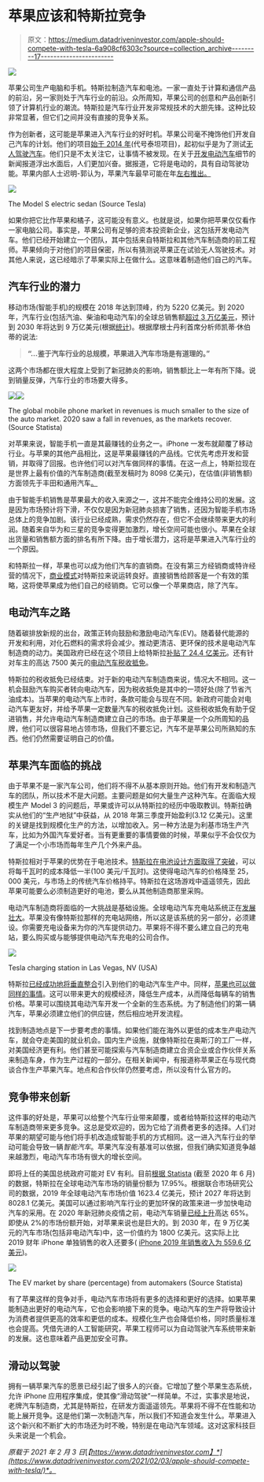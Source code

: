 # 苹果应该和特斯拉竞争

> 原文：<https://medium.datadriveninvestor.com/apple-should-compete-with-tesla-6a908cf6303c?source=collection_archive---------17----------------------->

![](img/68a1a3ee7caea6b96ad640e6d614dd7c.png)

苹果公司生产电脑和手机。特斯拉制造汽车和电池。一家一直处于计算和通信产品的前沿，另一家则处于汽车行业的前沿。众所周知，苹果公司的创意和产品创新引领了计算机行业的潮流。特斯拉是汽车行业开发非常规技术的大胆先锋。这种比较非常显著，但它们之间并没有直接的竞争关系。

作为创新者，这可能是苹果进入汽车行业的好时机。苹果公司毫不掩饰他们开发自己汽车的计划。他们的项目[始于 2014 年](https://en.wikipedia.org/wiki/Apple_electric_car_project)(代号泰坦项目)，起初似乎是为了测试[无人驾驶汽车](https://phys.org/news/2018-05-apple-self-driving-car-california-waymo.html)。他们只是不太关注它，让事情不被发现。在关于[开发电动汽车](https://asia.nikkei.com/Business/Automobiles/Apple-Car-expected-to-shake-up-auto-industry-in-Asia-and-world)细节的新闻报道浮出水面后，人们更加兴奋。据报道，它将是电动的，具有自动驾驶功能。苹果内部人士迟明-郭认为，苹果汽车最早可能在年[左右推出。](https://www.macrumors.com/roundup/apple-car/)

![](img/c4cc5d760710d865e22b816b544b1394.png)

The Model S electric sedan (Source Tesla)

如果你把它比作苹果和橘子，这可能没有意义。也就是说，如果你把苹果仅仅看作一家电脑公司。事实是，苹果公司有足够的资本投资新企业，这包括开发电动汽车。他们已经开始建立一个团队，其中包括来自特斯拉和其他汽车制造商的前工程师。苹果倾向于对他们的项目保密，所以有猜测说苹果正在试验无人驾驶技术。对其他人来说，这已经暗示了苹果实际上在做什么。这意味着制造他们自己的汽车。

## 汽车行业的潜力

移动市场(智能手机)的规模在 2018 年达到顶峰，约为 5220 亿美元。到 2020 年，汽车行业(包括汽油、柴油和电动汽车)的全球总销售额[超过 3 万亿美元](https://www.ibisworld.com/global/market-research-reports/global-car-automobile-sales-industry/)，预计到 2030 年将达到 9 万亿美元(根据[统计](https://www.statista.com/statistics/574151/global-automotive-industry-revenue/))。根据摩根士丹利首席分析师凯蒂·休伯蒂的说法:

> **“…鉴于汽车行业的总规模，苹果进入汽车市场是有道理的。”**

这两个市场都在很大程度上受到了新冠肺炎的影响，销售额比上一年有所下降。说到销量反弹，汽车行业的市场要大得多。

![](img/277a61eb059f62764259a5e366a9b57c.png)![](img/152a521a822a3eefb602c9b7aea4677f.png)

The global mobile phone market in revenues is much smaller to the size of the auto market. 2020 saw a fall in revenues, as the markets recover. (Source Statista)

对苹果来说，智能手机一直是其最赚钱的业务之一。iPhone 一发布就颠覆了移动行业。与苹果的其他产品相比，这是苹果最赚钱的产品线。它优先考虑开发和营销，并取得了回报。也许他们可以对汽车做同样的事情。在这一点上，特斯拉现在是世界上最有价值的汽车制造商(截至发稿时为 8098 亿美元)，在估值(非销售额)方面领先于丰田和通用汽车[。](https://www.visualcapitalist.com/tesla-is-now-the-worlds-most-valuable-automaker/)

由于智能手机销售是苹果最大的收入来源之一，这并不能完全维持公司的发展。这是因为市场预计将下滑，不仅仅是因为新冠肺炎损害了销售，还因为智能手机市场总体上的竞争加剧。该行业已经成熟，需求仍然存在，但它不会继续带来更大的利润。随着来自华为和三星的竞争变得更加激烈，增长空间可能也很小。苹果在全球出货量和销售额方面的排名有所下降。由于增长潜力，这将是苹果进入汽车行业的一个原因。

和特斯拉一样，苹果也可以成为他们汽车的直销商。在没有第三方经销商或特许经营的情况下，[商业模式](https://www.iebrain.com/wp-content/uploads/2017/08/Tesla-direct-Retail.pdf)对特斯拉来说运转良好。直接销售给顾客是一个有效的策略，这将使苹果成为他们自己的经销商。它可以像一个苹果商店，除了汽车。

## 电动汽车之路

随着碳排放新规的出台，政策正转向鼓励和激励电动汽车(EV)。随着替代能源的开发和利用，对化石燃料的需求将会减少。推动更清洁、更环保的技术是电动汽车制造商的动力。美国政府已经在这个项目上给特斯拉[补贴了 24.4 亿美元](https://cleantechnica.com/2020/08/03/tesla-subsidies-how-much)。还有针对车主的高达 7500 美元的[电动汽车税收抵免](https://cars.usnews.com/cars-trucks/how-does-the-electric-car-tax-credit-work)。

特斯拉的税收抵免已经结束。对于新的电动汽车制造商来说，情况大不相同。这一机会鼓励汽车购买者转向电动汽车，因为税收抵免是其中的一项好处(除了节省汽油成本)。当苹果的电动汽车上市时，条款可能会与现在不同。新政府可能会对电动汽车更友好，并给予苹果一定数量汽车的税收抵免计划。这些税收抵免有助于促进销售，并允许电动汽车制造商建立自己的市场。由于苹果是一个众所周知的品牌，他们可以很容易地占领市场，但我们不要忘记，汽车不是苹果公司所熟知的东西。他们仍然需要证明自己的价值。

## 苹果汽车面临的挑战

由于苹果不是一家汽车公司，他们将不得不从基本原则开始。他们有开发和制造汽车的团队，所以技术不是大问题。主要问题是如何大量生产这种汽车。在面临大规模生产 Model 3 的问题后，苹果或许可以从特斯拉的经历中吸取教训。特斯拉确实从他们的“生产地狱”中获益，从 2018 年第三季度开始盈利(3.12 亿美元)。这里的关键是找到规模化生产的方法，以增加收入。另一种方法是为利基市场生产汽车，比如为外国汽车爱好者。当有更重要的事情要做的时候，苹果似乎不会仅仅为了满足一个小市场而每年生产几个外来产品。

特斯拉相对于苹果的优势在于电池技术。[特斯拉在电池设计方面取得了突破](https://medium.com/0xmachina/teslas-latest-battery-improvements-from-battery-day-2020-tera-is-the-new-giga-1e6b1a004605)，可以将每千瓦时的成本降低一半(100 美元/千瓦时)。这使得电动汽车的价格降至 25，000 美元，与市场上的传统汽车价格持平。特斯拉在这场游戏中遥遥领先，因此苹果可能要么必须制造更好的电池，要么从其他制造商那里采购。

电动汽车制造商将面临的一大挑战是基础设施。全球电动汽车充电站系统正在[发展壮大](https://www.greenbiz.com/article/great-ev-infrastructure-challenge)。苹果没有像特斯拉那样的充电站网络，所以这是该系统的另一部分，必须建设。你需要充电设备来为你的汽车提供动力。苹果将不得不要么建立自己的充电站，要么购买或与能够提供电动汽车充电的公司合作。

![](img/b494ec4ea6fca196a6ca61d9e76ff02e.png)

Tesla charging station in Las Vegas, NV (USA)

特斯拉[已经成功地将垂直整合](https://medium.com/the-innovation/why-vertical-integration-made-tesla-more-powerful-8b33b6aee773)引入到他们的电动汽车生产中。同样，[苹果也可以做同样的事情](https://appleinsider.com/articles/21/01/07/apple-vertical-integration-could-boost-apple-car-margins-threaten-tesla)。这可以带来更大的规模经济，降低生产成本，从而降低每辆车的销售价格。苹果可以围绕其电动汽车开发一个全新的生态系统。为了制造他们的第一辆汽车，苹果必须建立他们的供应链，然后相应地开发流程。

找到制造地点是下一步要考虑的事情。如果他们能在海外以更低的成本生产电动汽车，就会夺走美国的就业机会。国内生产设施，就像特斯拉在奥斯汀的工厂一样，对美国经济更有利。他们甚至可能探索与汽车制造商建立合资企业或合作伙伴关系来制造车身，作为生产过程的一部分。在相关新闻中，有报道称苹果正在与现代商谈合作生产苹果汽车。地点和合作伙伴仍然要考虑，所以没有什么官方的。

## 竞争带来创新

这件事的好处是，苹果可以给整个汽车行业带来颠覆，或者给特斯拉这样的电动汽车制造商带来更多竞争。这总是受欢迎的，因为它给了消费者更多的选择。人们对苹果的期望可能与他们将手机改造成智能手机的方式相同。这一进入汽车行业的举动可能会导致一辆*智能汽车*。苹果汽车没有基准可以依据，但我们确实知道竞争越来越激烈，电动汽车市场有很大的增长空间。

即将上任的美国总统政府可能对 EV 有利。目前[根据 Statista](https://www.statista.com/statistics/541390/global-sales-of-plug-in-electric-vehicle-manufacturers/) (截至 2020 年 6 月)的数据，特斯拉在全球电动汽车市场的销量份额为 17.95%。根据联合市场研究公司的数据，2019 年全球电动汽车市场价值 1623.4 亿美元，预计 2027 年将达到 8028.1 亿美元。美国可以通过影响汽车行业的更加环保的政策来进一步加快电动汽车的采用。在 2020 年新冠肺炎疫情之前，电动汽车销量[已经上升](https://www.forbes.com/sites/arielcohen/2020/10/26/plugging-into-the-future-the-electric-vehicle-market-outlook/?sh=67d4bb779812)高达 65%。即使从 2%的市场份额开始，对苹果来说也是巨大的。到 2030 年，在 9 万亿美元的汽车市场(包括非电动汽车)中，这一价值约为 1800 亿美元。这实际上比 2019 财年 iPhone 单独销售的收入还要多( [iPhone 2019 年销售收入为 559.6 亿美元](https://www.investopedia.com/apple-s-5-most-profitable-lines-of-business-4684130))。

![](img/8343e3054985cad24d08c929a97b4be0.png)

The EV market by share (percentage) from automakers (Source Statista)

有了苹果这样的竞争对手，电动汽车市场将有更多的选择和更好的选择。如果苹果能制造出更好的电动汽车，它也会影响接下来的竞争。电动汽车的生产将导致设计为消费者提供更高的效率和更低的成本。规模化生产也会降低价格，同时质量标准也会提高。凭借先进的人工智能研究，苹果工程师可以为自动驾驶汽车系统带来新的发展。这也意味着产品更加安全可靠。

## 滑动以驾驶

拥有一辆苹果汽车的愿景已经引起了很多人的兴奋。它增加了整个苹果生态系统，允许 iPhone 应用程序集成，使其像“滑动驾驶”一样简单。不过，实事求是地说，老牌汽车制造商，尤其是特斯拉，在研发方面遥遥领先。苹果将不得不在性能和功能上展开竞争。这是他们第一次制造汽车，所以我们不知道会发生什么。苹果进入这个新兴和不断扩大的市场还为时不晚，特别是在电动汽车领域。这对这家科技巨头来说是一个机会。

*原载于 2021 年 2 月 3 日*[*【https://www.datadriveninvestor.com】*](https://www.datadriveninvestor.com/2021/02/03/apple-should-compete-with-tesla/)*。*
